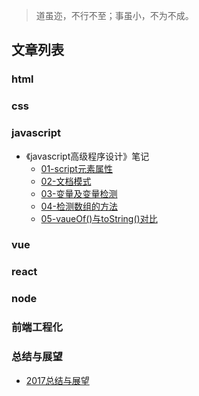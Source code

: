 > 道虽迩，不行不至；事虽小，不为不成。

## 文章列表

### html

### css

### javascript

* 《javascript高级程序设计》笔记
    * [01-script元素属性](https://github.com/lxyc/lxyc-blog/issues/2)
    * [02-文档模式](https://github.com/lxyc/lxyc-blog/issues/3)
    * [03-变量及变量检测](https://github.com/lxyc/lxyc-blog/issues/4)
    * [04-检测数组的方法](https://github.com/lxyc/lxyc-blog/issues/5)
    * [05-vaueOf()与toString()对比](https://github.com/lxyc/lxyc-blog/issues/6)

### vue

### react

### node

### 前端工程化

### 总结与展望

* [2017总结与展望](https://github.com/lxyc/lxyc-blog/issues/1)